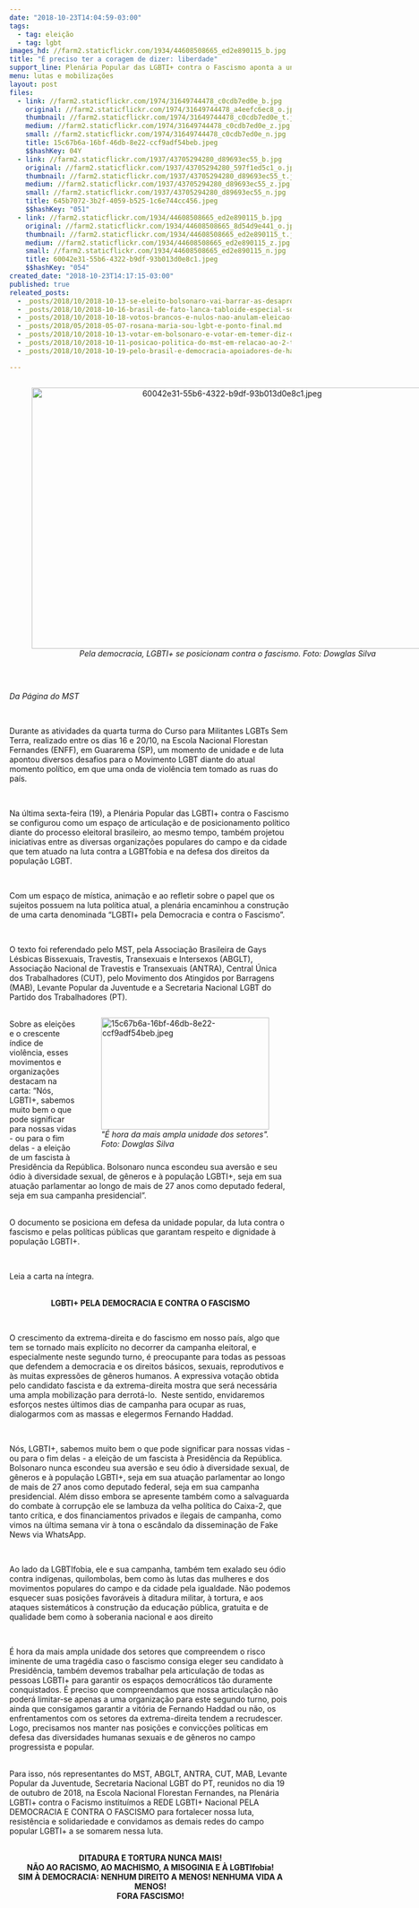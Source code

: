 ```yaml
---
date: "2018-10-23T14:04:59-03:00"
tags:
  - tag: eleição
  - tag: lgbt
images_hd: //farm2.staticflickr.com/1934/44608508665_ed2e890115_b.jpg
title: "É preciso ter a coragem de dizer: liberdade"
support_line: Plenária Popular das LGBTI+ contra o Fascismo aponta a unidade e a luta como desafios da conjuntura
menu: lutas e mobilizações
layout: post
files:
  - link: //farm2.staticflickr.com/1974/31649744478_c0cdb7ed0e_b.jpg
    original: //farm2.staticflickr.com/1974/31649744478_a4eefc6ec8_o.jpg
    thumbnail: //farm2.staticflickr.com/1974/31649744478_c0cdb7ed0e_t.jpg
    medium: //farm2.staticflickr.com/1974/31649744478_c0cdb7ed0e_z.jpg
    small: //farm2.staticflickr.com/1974/31649744478_c0cdb7ed0e_n.jpg
    title: 15c67b6a-16bf-46db-8e22-ccf9adf54beb.jpeg
    $$hashKey: 04Y
  - link: //farm2.staticflickr.com/1937/43705294280_d89693ec55_b.jpg
    original: //farm2.staticflickr.com/1937/43705294280_597f1ed5c1_o.jpg
    thumbnail: //farm2.staticflickr.com/1937/43705294280_d89693ec55_t.jpg
    medium: //farm2.staticflickr.com/1937/43705294280_d89693ec55_z.jpg
    small: //farm2.staticflickr.com/1937/43705294280_d89693ec55_n.jpg
    title: 645b7072-3b2f-4059-b525-1c6e744cc456.jpeg
    $$hashKey: "051"
  - link: //farm2.staticflickr.com/1934/44608508665_ed2e890115_b.jpg
    original: //farm2.staticflickr.com/1934/44608508665_8d54d9e441_o.jpg
    thumbnail: //farm2.staticflickr.com/1934/44608508665_ed2e890115_t.jpg
    medium: //farm2.staticflickr.com/1934/44608508665_ed2e890115_z.jpg
    small: //farm2.staticflickr.com/1934/44608508665_ed2e890115_n.jpg
    title: 60042e31-55b6-4322-b9df-93b013d0e8c1.jpeg
    $$hashKey: "054"
created_date: "2018-10-23T14:17:15-03:00"
published: true
releated_posts:
  - _posts/2018/10/2018-10-13-se-eleito-bolsonaro-vai-barrar-as-desapropriacoes-de-terras-denunciadas-por-trabalho-escravo.md
  - _posts/2018/10/2018-10-16-brasil-de-fato-lanca-tabloide-especial-sobre-segundo-turno-das-eleicoes.md
  - _posts/2018/10/2018-10-18-votos-brancos-e-nulos-nao-anulam-eleicao-e-favorecem-quem-esta-na-frente-entenda.md
  - _posts/2018/05/2018-05-07-rosana-maria-sou-lgbt-e-ponto-final.md
  - _posts/2018/10/2018-10-13-votar-em-bolsonaro-e-votar-em-temer-diz-dirigente-do-mst.md
  - _posts/2018/10/2018-10-11-posicao-politica-do-mst-em-relacao-ao-2-turno-das-eleicoes-presidenciais-no-brasil.md
  - _posts/2018/10/2018-10-19-pelo-brasil-e-democracia-apoiadores-de-haddad-vao-as-ruas-neste-sabado-20.md

---
```

<div style="text-align:center">
<figure class="image" style="display:inline-block"><img alt="60042e31-55b6-4322-b9df-93b013d0e8c1.jpeg" height="466" src="//farm2.staticflickr.com/1934/44608508665_ed2e890115_b.jpg" width="700" />
<figcaption><em>Pela democracia, LGBTI+ se posicionam contra o fascismo. Foto: Dowglas Silva</em></figcaption>
</figure>
</div>

<p>&nbsp;</p>

<p><em>Da P&aacute;gina do MST</em></p>

<p>&nbsp;</p>

<p>Durante as atividades da quarta turma do Curso para Militantes LGBTs Sem Terra, realizado entre os dias 16 e 20/10, na Escola Nacional Florestan Fernandes (ENFF), em Guararema (SP), um momento de unidade e de luta apontou diversos desafios para o Movimento LGBT diante do atual momento pol&iacute;tico, em que uma onda de viol&ecirc;ncia tem tomado as ruas do pa&iacute;s.&nbsp;</p>

<p>&nbsp;</p>

<p>Na &uacute;ltima sexta-feira (19), a Plen&aacute;ria Popular das LGBTI+ contra o Fascismo se configurou como um espa&ccedil;o de articula&ccedil;&atilde;o e de posicionamento pol&iacute;tico diante do processo eleitoral brasileiro, ao mesmo tempo, tamb&eacute;m projetou iniciativas entre as diversas organiza&ccedil;&otilde;es populares do campo e da cidade que tem atuado na luta contra a LGBTfobia e na defesa dos direitos da popula&ccedil;&atilde;o LGBT.&nbsp;</p>

<p>&nbsp;</p>

<p>Com um espa&ccedil;o de m&iacute;stica, anima&ccedil;&atilde;o e ao refletir sobre o papel que os sujeitos possuem na luta pol&iacute;tica atual, a plen&aacute;ria encaminhou a constru&ccedil;&atilde;o de uma carta denominada &ldquo;LGBTI+ pela Democracia e contra o Fascismo&rdquo;.&nbsp;</p>

<p>&nbsp;</p>

<p>O texto foi referendado pelo MST, pela Associa&ccedil;&atilde;o Brasileira de Gays L&eacute;sbicas Bissexuais, Travestis, Transexuais e Intersexos (ABGLT), Associa&ccedil;&atilde;o Nacional de Travestis e Transexuais (ANTRA), Central &Uacute;nica dos Trabalhadores (CUT), pelo Movimento dos Atingidos por Barragens (MAB), Levante Popular da Juventude e a Secretaria Nacional LGBT do Partido dos Trabalhadores (PT).</p>

<figure class="image" style="float:right"><img alt="15c67b6a-16bf-46db-8e22-ccf9adf54beb.jpeg" height="200" src="//farm2.staticflickr.com/1974/31649744478_c0cdb7ed0e_b.jpg" width="300" />
<figcaption><em>&quot;&Eacute; hora da mais ampla unidade dos setores&quot;.<br />
Foto: Dowglas Silva</em></figcaption>
</figure>

<p><br />
Sobre as elei&ccedil;&otilde;es e o crescente &iacute;ndice de viol&ecirc;ncia, esses movimentos e organiza&ccedil;&otilde;es destacam na carta: &ldquo;N&oacute;s, LGBTI+, sabemos muito bem o que pode significar para nossas vidas - ou para o fim delas - a elei&ccedil;&atilde;o de um fascista &agrave; Presid&ecirc;ncia da Rep&uacute;blica. Bolsonaro nunca escondeu sua avers&atilde;o e seu &oacute;dio &agrave; diversidade sexual, de g&ecirc;neros e &agrave; popula&ccedil;&atilde;o LGBTI+, seja em sua atua&ccedil;&atilde;o parlamentar ao longo de mais de 27 anos como deputado federal, seja em sua campanha presidencial&rdquo;.</p>

<p><br />
O documento se posiciona em defesa da unidade popular, da luta contra o fascismo e pelas pol&iacute;ticas p&uacute;blicas que garantam respeito e dignidade &agrave; popula&ccedil;&atilde;o LGBTI+.&nbsp;</p>

<p>&nbsp;</p>

<p>Leia a carta na &iacute;ntegra.</p>

<p style="text-align: center;"><br />
<strong>LGBTI+ PELA DEMOCRACIA E CONTRA O FASCISMO</strong></p>

<p>&nbsp;</p>

<p>O crescimento da extrema-direita e do fascismo em nosso pa&iacute;s, algo que tem se tornado mais expl&iacute;cito no decorrer da campanha eleitoral, e especialmente neste segundo turno, &eacute; preocupante para todas as pessoas que defendem a democracia e os direitos b&aacute;sicos, sexuais, reprodutivos e &agrave;s muitas express&otilde;es de g&ecirc;neros humanos. A expressiva vota&ccedil;&atilde;o obtida pelo candidato fascista e da extrema-direita mostra que ser&aacute; necess&aacute;ria uma ampla mobiliza&ccedil;&atilde;o para derrot&aacute;-lo.&nbsp; Neste sentido, envidaremos esfor&ccedil;os nestes &uacute;ltimos dias de campanha para ocupar as ruas, dialogarmos com as massas e elegermos Fernando Haddad.&nbsp;&nbsp;</p>

<p>&nbsp;</p>

<p>N&oacute;s, LGBTI+, sabemos muito bem o que pode significar para nossas vidas - ou para o fim delas - a elei&ccedil;&atilde;o de um fascista &agrave; Presid&ecirc;ncia da Rep&uacute;blica. Bolsonaro nunca escondeu sua avers&atilde;o e seu &oacute;dio &agrave; diversidade sexual, de g&ecirc;neros e &agrave; popula&ccedil;&atilde;o LGBTI+, seja em sua atua&ccedil;&atilde;o parlamentar ao longo de mais de 27 anos como deputado federal, seja em sua campanha presidencial. Al&eacute;m disso embora se apresente tamb&eacute;m como a salvaguarda do combate &agrave; corrup&ccedil;&atilde;o ele se lambuza da velha pol&iacute;tica do Caixa-2, que tanto cr&iacute;tica, e dos financiamentos privados e ilegais de campanha, como vimos na &uacute;ltima semana vir &agrave; tona o esc&acirc;ndalo da dissemina&ccedil;&atilde;o de Fake News via WhatsApp.&nbsp;</p>

<p>&nbsp;</p>

<p>Ao lado da LGBTIfobia, ele e sua campanha, tamb&eacute;m tem exalado seu &oacute;dio contra ind&iacute;genas, quilombolas, bem como &agrave;s lutas das mulheres e dos movimentos populares do campo e da cidade pela igualdade. N&atilde;o podemos esquecer suas posi&ccedil;&otilde;es favor&aacute;veis &agrave; ditadura militar, &agrave; tortura, e aos ataques sistem&aacute;ticos &agrave; constru&ccedil;&atilde;o da educa&ccedil;&atilde;o p&uacute;blica, gratuita e de qualidade bem como &agrave; soberania nacional e aos direito</p>

<p>&nbsp;</p>

<p>&Eacute; hora da mais ampla unidade dos setores que compreendem o risco iminente de uma trag&eacute;dia caso o fascismo consiga eleger seu candidato &agrave; Presid&ecirc;ncia, tamb&eacute;m devemos trabalhar pela articula&ccedil;&atilde;o de todas as pessoas LGBTI+ para garantir os espa&ccedil;os democr&aacute;ticos t&atilde;o duramente conquistados. &Eacute; preciso que compreendamos que nossa articula&ccedil;&atilde;o n&atilde;o poder&aacute; limitar-se apenas a uma organiza&ccedil;&atilde;o para este segundo turno, pois ainda que consigamos garantir a vit&oacute;ria de Fernando Haddad ou n&atilde;o, os enfrentamentos com os setores da extrema-direita tendem a recrudescer. Logo, precisamos nos manter nas posi&ccedil;&otilde;es e convic&ccedil;&otilde;es pol&iacute;ticas em defesa das diversidades humanas sexuais e de g&ecirc;neros no campo progressista e popular.</p>

<p><br />
Para isso, n&oacute;s representantes do MST, ABGLT, ANTRA, CUT, MAB, Levante Popular da Juventude, Secretaria Nacional LGBT do PT, reunidos no dia 19 de outubro de 2018, na Escola Nacional Florestan Fernandes, na Plen&aacute;ria LGBTI+ contra o Facismo institu&iacute;mos a REDE LGBTI+ Nacional PELA DEMOCRACIA E CONTRA O FASCISMO para fortalecer nossa luta, resist&ecirc;ncia e solidariedade e convidamos as demais redes do campo popular LGBTI+ a se somarem nessa luta.</p>

<p style="text-align: center;"><br />
<strong>DITADURA E TORTURA NUNCA MAIS!<br />
N&Atilde;O AO RACISMO, AO MACHISMO, A MISOGINIA E &Agrave; LGBTIfobia!<br />
SIM &Agrave; DEMOCRACIA: NENHUM DIREITO A MENOS! NENHUMA VIDA A MENOS!<br />
FORA FASCISMO!</strong></p>
